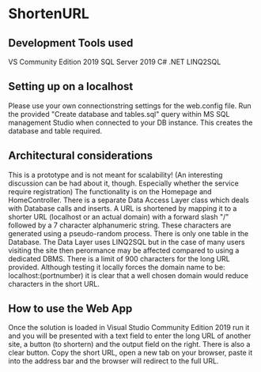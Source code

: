 # ShortenURL

Development Tools used
----------------------
VS Community Edition 2019
SQL Server 2019
C# .NET
LINQ2SQL

Setting up on a localhost
-------------------------

Please use your own connectionstring settings for the web.config file.
Run the provided "Create database and tables.sql" query within MS SQL management Studio when connected to your DB instance.
This creates the database and table required.



Architectural considerations
----------------------------
This is a prototype and is not meant for scalability! (An interesting discussion can be had about it, though. Especially whether the service require registration)
The functionality is on the Homepage and HomeController. There is a separate Data Access Layer class which deals with Database calls and inserts.
A URL is shortened by mapping it to a shorter URL (localhost or an actual domain) with a forward slash "/" followed by a 7 character alphanumeric string. These characters are generated using a pseudo-random process. There is only one table in the Database. The Data Layer uses LINQ2SQL but in the case of many users visiting the site then perormance may be affected compared to using a dedicated DBMS.
There is a limit of 900 characters for the long URL provided.
Although testing it locally forces the domain name to be: localhost:(portnumber) it is clear that a well chosen domain would reduce characters in the short URL.


How to use the Web App
----------------------

Once the solution is loaded in Visual Studio Community Edition 2019 run it and you will be presented with a text field to enter the long URL of another site, a button (to shortern) and the output field on the right. There is also a clear button.
Copy the short URL, open a new tab on your browser, paste it into the address bar and the browser will redirect to the full URL.

